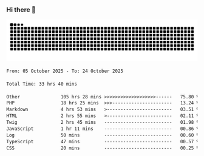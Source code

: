 ### Hi there 👋
<picture>
  <source media="(prefers-color-scheme: dark)" srcset="https://raw.githubusercontent.com/skyhhjmk/skyhhjmk/output/github-contribution-grid-snake-dark.svg">
  <source media="(prefers-color-scheme: light)" srcset="https://raw.githubusercontent.com/skyhhjmk/skyhhjmk/output/github-contribution-grid-snake.svg">
  <img alt="github contribution grid snake animation" src="https://raw.githubusercontent.com/skyhhjmk/skyhhjmk/output/github-contribution-grid-snake.svg">
</picture>

<!--START_SECTION:waka-->

```txt
From: 05 October 2025 - To: 24 October 2025

Total Time: 33 hrs 40 mins

Other               105 hrs 28 mins >>>>>>>>>>>>>>>>>>>------   75.80 %
PHP                 18 hrs 25 mins  >>>----------------------   13.24 %
Markdown            4 hrs 53 mins   >------------------------   03.51 %
HTML                2 hrs 55 mins   >------------------------   02.11 %
Twig                2 hrs 45 mins   -------------------------   01.98 %
JavaScript          1 hr 11 mins    -------------------------   00.86 %
Log                 50 mins         -------------------------   00.60 %
TypeScript          47 mins         -------------------------   00.57 %
CSS                 20 mins         -------------------------   00.25 %
```

<!--END_SECTION:waka-->
